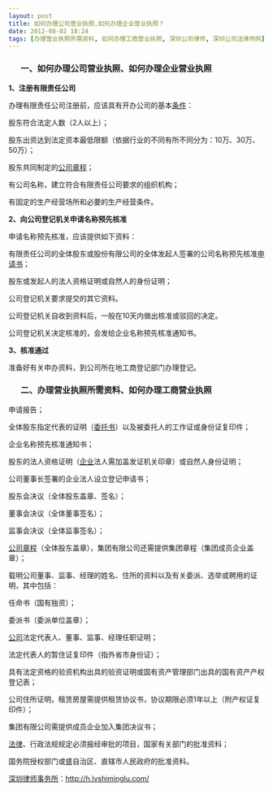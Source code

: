 ```yaml
---
layout: post
title: 如何办理公司营业执照,如何办理企业营业执照？
date: 2012-08-02 18:24
tags: [办理营业执照所需资料, 如何办理工商营业执照, 深圳公司律师, 深圳公司法律师网]
---
```

<ol>
<h3>一、如何办理公司营业执照、如何办理企业营业执照</h3>
</ol>
<strong>1、注册有限责任公司</strong>

办理有限责任公司注册前，应该具有开办公司的基本<a href="http://h.lvshiminglu.com/law/879.html">条件</a>：

股东符合法定人数（2人以上）；

股东出资达到法定资本最低限额（依据行业的不同有所不同分为：10万、30万、50万）；

股东共同制定的<a href="http://h.lvshiminglu.com/law/280.html">公司章程</a>；

有公司名称，建立符合有限责任公司要求的组织机构；

有固定的生产经营场所和必要的生产经营条件。

<strong>2、向公司登记机关申请名称预先核准</strong>

申请名称预先核准，应该提供如下资料：

有限责任公司的全体股东或股份有限公司的全体发起人签署的公司名称预先核准<a href="http://h.lvshiminglu.com/law/266.html">申请书</a>；

股东或发起人的法人资格证明或自然人的身份证明；

公司登记机关要求提交的其它资料。

公司登记机关自收到资料后，一般在10天内做出核准或驳回的决定。

公司登记机关决定核准的，会发给企业名称预先核准通知书。

<strong>3、核准通过</strong>

准备好有关申办资料，到公司所在地工商登记部门办理登记。
<ol>
<h3>二、办理营业执照所需资料、如何办理工商营业执照</h3>
</ol>
申请报告；

全体股东指定代表的证明（<a href="http://h.lvshiminglu.com/law/122.html">委托书</a>）以及被委托人的工作证或身份证复印件；

企业名称预先核准通知书；

股东的法人资格证明（<a href="http://h.lvshiminglu.com/law/33.html">企业</a>法人需加盖发证机关印章）或自然人身份证明；

公司董事长签署的企业法人设立登记申请书；

股东会决议（全体股东盖章、签名）；

董事会决议（全体董事签名）；

监事会决议（全体监事签名）；

<a href="http://h.lvshiminglu.com/law/280.html">公司章程</a>（全体股东盖章），集团有限公司还需提供集团章程（集团成员企业盖章）；

载明公司董事、监事、经理的姓名、住所的资料以及有关委派、选举或聘用的证明，其中包括：

任命书（国有独资）；

委派书（委派单位盖章）；

<a href="http://h.lvshiminglu.com/law/277.html">公司</a>法定代表人、董事、监事、经理任职证明；

法定代表人的暂住证复印件（指外省市身份证）；

具有法定资格的验资机构出具的验资证明或国有资产管理部门出具的国有资产产权登记表；

公司住所证明，租赁房屋需提供租赁协议书，协议期限必须1年以上（附产权证复印件）；

集团有限公司需提供成员企业加入集团决议书；

<a href="http://h.lvshiminglu.com/law/180.html">法律</a>、行政法规规定必须报经审批的项目，国家有关部门的批准资料；

国务院授权部门或盛自治区、直辖市人民政府的批准资料。

<a href="http://h.lvshiminglu.com/">深圳律师事务所</a>：<a href="http://h.lvshiminglu.com/">http://h.lvshiminglu.com/</a>

